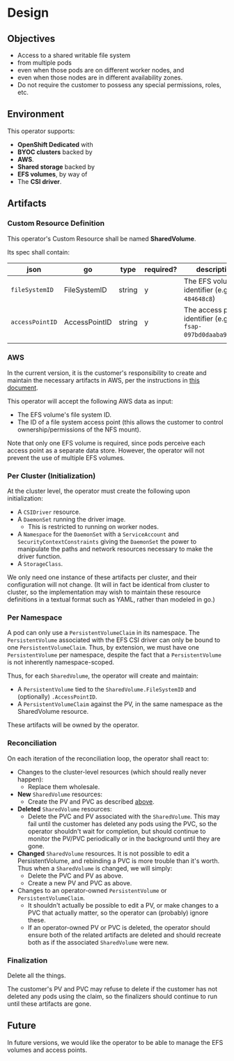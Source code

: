 # Design

## Objectives
- Access to a shared writable file system
- from multiple pods
- even when those pods are on different worker nodes, and
- even when those nodes are in different availability zones.
- Do not require the customer to possess any special permissions, roles, etc.

## Environment
This operator supports:
- **OpenShift Dedicated** with
- **BYOC clusters** backed by
- **AWS**.
- **Shared storage** backed by
- **EFS volumes**, by way of
- The **CSI driver**.

## Artifacts

### Custom Resource Definition
This operator's Custom Resource shall be named **SharedVolume**.

Its spec shall contain:

| json            | go            | type   | required? | description |
|-|-|-|-|-|
| `fileSystemID`  | FileSystemID  | string | y         | The EFS volume identifier (e.g. `fs-484648c8`) |
| `accessPointID` | AccessPointID | string | y         | The access point identifier (e.g. `fsap-097bd0daaba932e64`) |
||||||

### AWS
In the current version, it is the customer's responsibility to create and maintain the necessary artifacts in AWS, per the
instructions in [this document](https://docs.google.com/document/d/1KdcqZirAdjZ2mJeqOKiMqiNTz4_VVZf7ePD5aB9RVXk).

This operator will accept the following AWS data as input:
- The EFS volume's file system ID.
- The ID of a file system access point (this allows the customer to control ownership/permissions of the NFS mount).

Note that only one EFS volume is required, since pods perceive each access point as a separate data store.
However, the operator will not prevent the use of multiple EFS volumes.

### Per Cluster (Initialization)
At the cluster level, the operator must create the following upon initialization:
- A `CSIDriver` resource.
- A `DaemonSet` running the driver image.
    - This is restricted to running on worker nodes.
- A `Namespace` for the `DaemonSet` with a `ServiceAccount` and `SecurityContextConstraints` giving the
  `DaemonSet` the power to manipulate the paths and network resources necessary to make the driver function.
- A `StorageClass`.

We only need one instance of these artifacts per cluster, and their configuration will not change.
(It will in fact be identical from cluster to cluster, so the implementation may wish to maintain these
resource definitions in a textual format such as YAML, rather than modeled in go.)

### Per Namespace
A pod can only use a `PersistentVolumeClaim` in its namespace.
The `PersistentVolume` associated with the EFS CSI driver can only be bound to one `PersistentVolumeClaim`.
Thus, by extension, we must have one `PersistentVolume` per namespace, despite the fact that a
`PersistentVolume` is not inherently namespace-scoped.

Thus, for each `SharedVolume`, the operator will create and maintain:
- A `PersistentVolume` tied to the `SharedVolume.FileSystemID` and (optionally) `.AccessPointID`.
- A `PersistentVolumeClaim` against the PV, in the same namespace as the SharedVolume resource.

These artifacts will be owned by the operator.

### Reconciliation
On each iteration of the reconciliation loop, the operator shall react to:
- Changes to the cluster-level resources (which should really never happen):
  - Replace them wholesale.
- **New** `SharedVolume` resources:
  - Create the PV and PVC as described [above](#per-namespace).
- **Deleted** `SharedVolume` resources:
  - Delete the PVC and PV associated with the `SharedVolume`.
    This may fail until the customer has deleted any pods using the PVC, so the operator shouldn't wait for completion,
    but should continue to monitor the PV/PVC periodically or in the background until they are gone.
- **Changed** `SharedVolume` resources.
  It is not possible to edit a PersistentVolume, and rebinding a PVC is more trouble than it's worth.
  Thus when a `SharedVolume` is changed, we will simply:
  - Delete the PVC and PV as above.
  - Create a new PV and PVC as above.
- Changes to an operator-owned `PersistentVolume` or `PersistentVolumeClaim`.
  - It shouldn't actually be possible to edit a PV, or make changes to a PVC that actually matter,
    so the operator can (probably) ignore these.
  - If an operator-owned PV or PVC is deleted, the operator should ensure both of the related artifacts are
    deleted and should recreate both as if the associated `SharedVolume` were new.

### Finalization
Delete all the things.

The customer's PV and PVC may refuse to delete if the customer has not deleted any pods using the claim,
so the finalizers should continue to run until these artifacts are gone.

## Future
In future versions, we would like the operator to be able to manage the EFS volumes and access points.